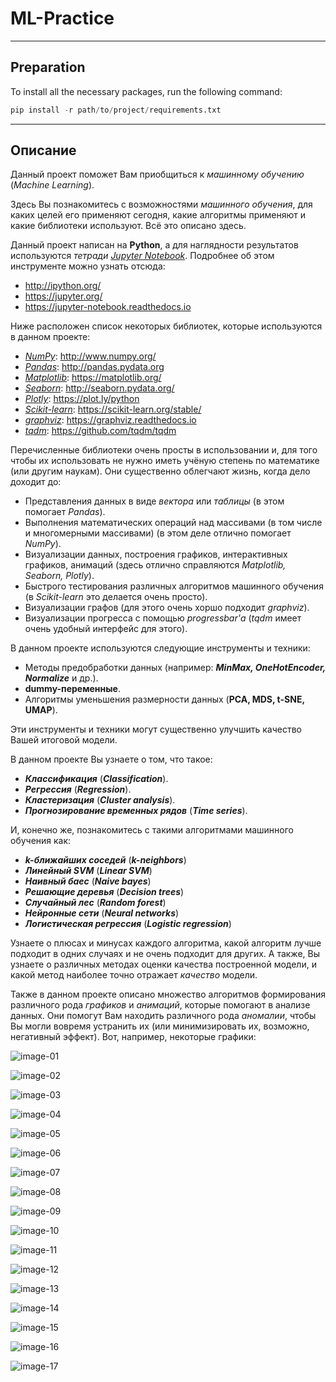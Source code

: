 # ML-Practice

---

## Preparation

To install all the necessary packages, run the following command:
```python
pip install -r path/to/project/requirements.txt
```

---

## Описание

Данный проект поможет Вам приобщиться к _машинному обучению_ (_Machine Learning_).

Здесь Вы познакомитесь с возможностями _машинного обучения_, для каких целей его применяют сегодня, какие алгоритмы применяют и какие библиотеки используют.
Всё это описано здесь.

Данный проект написан на **Python**, а для наглядности результатов используются _тетради_ [_Jupyter Notebook_](https://jupyter-notebook.readthedocs.io).
Подробнее об этом инструменте можно узнать отсюда:
* http://ipython.org/
* https://jupyter.org/
* https://jupyter-notebook.readthedocs.io

Ниже расположен список некоторых библиотек, которые используются в данном проекте:
* [_NumPy_](http://www.numpy.org/): http://www.numpy.org/
* [_Pandas_](http://pandas.pydata.org): http://pandas.pydata.org
* [_Matplotlib_](https://matplotlib.org/): https://matplotlib.org/
* [_Seaborn_](http://seaborn.pydata.org/): http://seaborn.pydata.org/
* [_Plotly_](https://plot.ly/python): https://plot.ly/python
* [_Scikit-learn_](https://scikit-learn.org/stable/): https://scikit-learn.org/stable/
* [_graphviz_](https://graphviz.readthedocs.io): https://graphviz.readthedocs.io
* [_tqdm_](https://github.com/tqdm/tqdm): https://github.com/tqdm/tqdm

Перечисленные библиотеки очень просты в использовании и, для того чтобы их использовать не нужно иметь учёную степень по математике (или другим наукам).
Они существенно облегчают жизнь, когда дело доходит до:
* Представления данных в виде _вектора_ или _таблицы_ (в этом помогает _Pandas_).
* Выполнения математических операций над массивами (в том числе и многомерными массивами) (в этом деле отлично помогает _NumPy_).
* Визуализации данных, построения графиков, интерактивных графиков, анимаций  (здесь отлично справляются _Matplotlib, Seaborn, Plotly_).
* Быстрого тестирования различных алгоритмов машинного обучения (в _Scikit-learn_ это делается очень просто).
* Визуализации графов (для этого очень хоршо подходит _graphviz_).
* Визуализации прогресса с помощью _progressbar'а_ (_tqdm_ имеет очень удобный интерфейс для этого).

В данном проекте используются следующие инструменты и техники:
* Методы предобработки данных (например: ___MinMax, OneHotEncoder, Normalize___ и др.).
* **dummy-переменные**.
* Алгоритмы уменьшения размерности данных (**PCA, MDS, t-SNE, UMAP**).

Эти инструменты и техники могут существенно улучшить качество Вашей итоговой модели.

В данном проекте Вы узнаете о том, что такое:
* ___Классификация___ (___Classification___).
* ___Регрессия___ (___Regression___).
* ___Кластеризация___ (___Cluster analysis___).
* ___Прогнозирование временных рядов___ (___Time series___).

И, конечно же, познакомитесь с такими алгоритмами машинного обучения как:
* ___k-ближайших соседей___ (___k-neighbors___)
* ___Линейный SVM___ (___Linear SVM___)
* ___Наивный баес___ (___Naive bayes___)
* ___Решающие деревья___ (___Decision trees___)
* ___Случайный лес___ (___Random forest___)
* ___Нейронные сети___ (___Neural networks___)
* ___Логистическая регрессия___ (___Logistic regression___)

Узнаете о плюсах и минусах каждого алгоритма, какой алгоритм лучше подходит в одних случаях и не очень подходит для других.
А также, Вы узнаете о различных методах оценки качества построенной модели, и какой метод наиболее точно отражает _качество_ модели.

Также в данном проекте описано множество алгоритмов формирования различного рода _графиков_ и _анимаций_, которые помогают в анализе данных.
Они помогут Вам находить различного рода _аномалии_, чтобы Вы могли вовремя устранить их (или минимизировать их, возможно, негативный эффект).
Вот, например, некоторые графики:

![image-01](./images/part01/matplotlib-02.png)

![image-02](./images/part01/matplotlib-03.png)

![image-03](./images/part01/seaborn-02.jpg)

![image-04](./images/part01/seaborn-03.jpg)

![image-05](./images/part01/seaborn-04.jpg)

![image-06](./images/part01/tree-01.jpg)

![image-07](./images/part01/sankey-02.gif)

![image-08](./images/part02/confusion_matrix-01.png)

![image-09](./images/part03/accuracy_analysis-01.png)

![image-10](./images/part03/classifiers_time_comparison-01.png)

![image-11](./images/part04/pca-01.png)

![image-12](./images/part04/silhouette-02.png)

![image-13](./images/part05/stochastic_gradient_descent_animation-03.gif)

![image-14](./images/part06/anomaly_detection_pca_tsne_moscow-01.png)

![image-15](./images/part06/anomaly_detection_source_moscow_minmax-01.png)

![image-16](./images/part07/result_prediction-01.png)

![image-17](./images/part07/sberbank_data-01.png)
